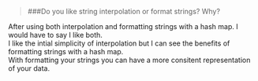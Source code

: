 >###Do you like string interpolation or format strings? Why?

After using both interpolation and formatting strings with a hash map. I would have to say I like both.</br>
I like the intial simplicity of interpolation but I can see the benefits of formatting strings with a hash map.</br>
With formatting your strings you can have a more consitent representation of your data.
